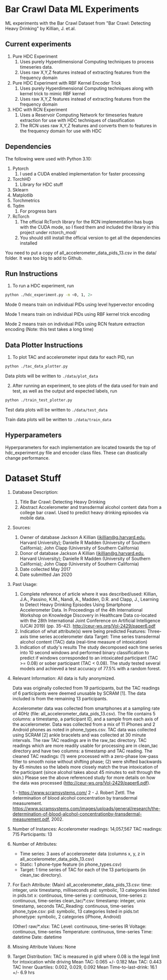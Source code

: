 # Bar Crawl Data ML Experiments
ML experiments with the Bar Crawl Dataset from "Bar Crawl: Detecting Heavy Drinking" by Killian, J. et.al.

## Current experiments
1. Pure HDC Experiment
    1. Uses purely Hyperdimensional Computing techniques to process timeseries data.
    2. Uses raw X,Y,Z features instead of extracting features from the frequency domain
2. Pure HDC Experiment with RBF Kernel Encoder Trick
    1. Uses purely Hyperdimensional Computing techniques along with kernel trick to mimic RBF kernel
    2. Uses raw X,Y,Z features instead of extracting features from the frequency domain
3. HDC with RCN Experiment
    1. Uses a Reservoir Computing Network for timeseries feature extraction for use with HDC techniques of classification
    2. The RCN uses raw X,Y,Z features and converts them to features in the frequency domain for use with HDC

## Dependencies
The following were used with Python 3.10:

1. Pytorch
    1. I used a CUDA enabled implementation for faster processing
2. TorchHD
    1. Library for HDC stuff
3. Sklearn
4. Matplotlib
5. Torchmetrics
6. Tqdm
    1. For progress bars
7. RcTorch
    1. The official RcTorch library for the RCN implementation has bugs with the CUDA mode, so 
       I fixed them and included the library in this project under rctorch_mod/
    2. You should still install the official version to get all the dependencies installed

You need to put a copy of all_accelerometer_data_pids_13.csv in the data/ folder. It was too big to add to Github.

## Run Instructions
1. To run a HDC experiment, run
```bash
python ./hdc_experiment.py -m <0, 1, 2>
```
Mode 0 means train on individual PIDs using level hypervector encoding

Mode 1 means train on individual PIDs using RBF kernel trick encoding

Mode 2 means train on individual PIDs using RCN feature extraction encoding (Note: this test takes a long time)

## Data Plotter Instructions
1. To plot TAC and accelerometer input data for each PID, run
```bash
python ./tac_data_plotter.py
```
Data plots will be written to ```./data/plot_data```

2. After running an experiment, to see plots of the data used for train and test, as well as the output and expected labels, run
```bash
python ./train_test_plotter.py
```
Test data plots will be written to ```./data/test_data```

Train data plots will be written to ```./data/train_data```

## Hyperparameters
Hyperparameters for each implementation are located towards the top of hdc_experiment.py file and encoder class files.
These can drastically change performance.


# Dataset Stuff
1. Database Description:
    1. Title
        Bar Crawl: Detecting Heavy Drinking
    2. Abstract
        Accelerometer and transdermal alcohol content data from a college bar crawl. Used to predict heavy drinking episodes via mobile data.

2. Sources:
   1. Owner of database
       Jackson A Killian (jkillian@g.harvard.edu, Harvard University); Danielle R Madden (University of Southern California); John Clapp (University of Southern California)
   2. Donor of database
       Jackson A Killian (jkillian@g.harvard.edu, Harvard University); Danielle R Madden (University of Southern California); John Clapp (University of Southern California)
   3. Date collected
       May 2017
   4. Date submitted
       Jan 2020

3. Past Usage:
   1. Complete reference of article where it was described/used: 
       Killian, J.A., Passino, K.M., Nandi, A., Madden, D.R. and Clapp, J., Learning to Detect Heavy Drinking Episodes Using Smartphone Accelerometer Data. In Proceedings of the 4th International Workshop on Knowledge Discovery in Healthcare Data co-located with the 28th International Joint Conference on Artificial Intelligence (IJCAI 2019) (pp. 35-42). http://ceur-ws.org/Vol-2429/paper6.pdf
   2. Indication of what attribute(s) were being predicted
       Features: Three-axis time series accelerometer data
       Target: Time series transdermal alcohol content (TAC) data (real-time measure of intoxication)
   3. Indication of study's results
       The study decomposed each time series into 10 second windows and performed binary classification to predict if windows corresponded to an intoxicated participant (TAC >= 0.08) or sober participant (TAC < 0.08). The study tested several models and achieved a test accuracy of 77.5% with a random forest.

4. Relevant Information:
    All data is fully anonymized.

    Data was originally collected from 19 participants, but the TAC readings of 6 participants were deemed unusable by SCRAM [1]. The data included is from the remaining 13 participants.
   
    Accelerometer data was collected from smartphones at a sampling rate of 40Hz (file: all_accelerometer_data_pids_13.csv). The file contains 5 columns: a timestamp, a participant ID, and a sample from each axis of the accelerometer. Data was collected from a mix of 11 iPhones and 2 Android phones as noted in phone_types.csv. TAC data was collected using SCRAM [2] ankle bracelets and was collected at 30 minute intervals. The raw TAC readings are in the raw_tac directory. TAC readings which are more readily usable for processing are in clean_tac directory and have two columns: a timestamp and TAC reading. The cleaned TAC readings: (1) were processed with a zero-phase low-pass filter to smooth noise without shifting phase; (2) were shifted backwards by 45 minutes so the labels more closely match the true intoxication of the participant (since alcohol takes about 45 minutes to exit through the skin.) Please see the above referenced study for more details on how the data was processed (http://ceur-ws.org/Vol-2429/paper6.pdf).

    1 - https://www.scramsystems.com/
    2 - J. Robert Zettl. The determination of blood alcohol concentration by transdermal measurement. https://www.scramsystems.com/images/uploads/general/research/the-determination-of-blood-alcohol-concentrationby-transdermal-measurement.pdf, 2002.

5. Number of Instances:
    Accelerometer readings: 14,057,567
    TAC readings: 715
    Participants: 13

6. Number of Attributes:
    - Time series: 3 axes of accelerometer data (columns x, y, z in all_accelerometer_data_pids_13.csv)
    - Static: 1 phone-type feature (in phone_types.csv)
    - Target: 1 time series of TAC for each of the 13 participants (in clean_tac directory).

7. For Each Attribute:
    (Main)
    all_accelerometer_data_pids_13.csv:
        time: integer, unix timestamp, milliseconds
        pid: symbolic, 13 categories listed in pids.txt 
        x: continuous, time-series
        y: continuous, time-series
        z: continuous, time-series
    clean_tac/*.csv:
        timestamp: integer, unix timestamp, seconds
        TAC_Reading: continuous, time-series
    phone_type.csv:
        pid: symbolic, 13 categories listed in pids.txt 
        phonetype: symbolic, 2 categories (iPhone, Android)
    
    (Other)
    raw/*.xlsx:
        TAC Level: continuous, time-series
        IR Voltage: continuous, time-series
        Temperature: continuous, time-series
        Time: datetime
        Date: datetime

8. Missing Attribute Values:
None

9. Target Distribution:
    TAC is measured in g/dl where 0.08 is the legal limit for intoxication while driving
    Mean TAC: 0.065 +/- 0.182
    Max TAC: 0.443
    TAC Inner Quartiles: 0.002, 0.029, 0.092
    Mean Time-to-last-drink: 16.1 +/- 6.9 hrs
